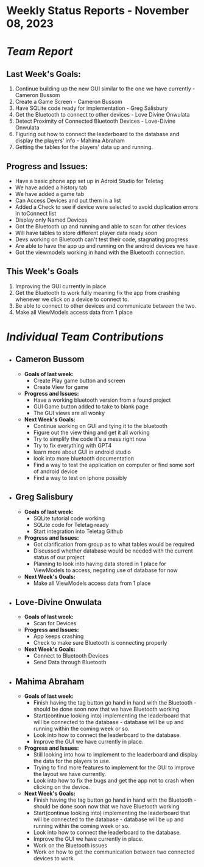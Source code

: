 # Weekly Status Reports - November 08, 2023

# *Team Report*

## Last Week's Goals:
1. Continue building up the new GUI similar to the one we have currently - Cameron Bussom
2. Create a Game Screen - Cameron Bussom
3. Have SQLite code ready for implementation - Greg Salisbury
4. Get the Bluetooth to connect to other devices - Love Divine Onwulata
5. Detect Proximity of Connected Bluetooth Devices - Love-Divine Onwulata
6. Figuring out how to connect the leaderboard to the database and display the players' info - Mahima Abraham
7. Getting the tables for the players' data up and running. 
   
## Progress and Issues:
+ Have a basic phone app set up in Adroid Studio for Teletag
+ We have added a history tab
+ We have added a game tab
+ Can Access Devices and put them in a list
+ Added a Check to see if device were selected to avoid duplication errors in toConnect list
+ Display only Named Devices
+ Got the Bluetooth up and running and able to scan for other devices
+ Will have tables to store different player data ready soon
+ Devs working on Bluetooth can't test their code, stagnating progress
+ Are able to have the app up and running on the android devices we have
+ Got the viewmodels working in hand with the Bluetooth connection.



## This Week's Goals
1. Improving the GUI currently in place
2. Get the Bluetooth to work fully meaning fix the app from crashing whenever we click on a device to connect to.
3. Be able to connect to other devices and communicate between the two.
4. Make all ViewModels access data from 1 place

# *Individual Team Contributions*

+ ## Cameron Bussom
    + **Goals of last week:**
      + Create Play game button and screen
      + Create View for game
    + **Progress and Issues:**
      + Have a working bluetooth version from a found project
      + GUI Game button added to take to blank page
      + The GUI views are all wonky
    + **Next Week's Goals:**
      + Continue working on GUI and tying it to the bluetooth
      + Figure out the view thing and get it all working
      + Try to simplify the code it's a mess right now
      + Try to fix everything with GPT4
      + learn more about GUI in android studio
      + look into more bluetooth documentation
      + Find a way to test the application on computer or find some sort of android device
      + Find a way to test on iphone possibly

+ ## Greg Salisbury 
    + **Goals of last week:**
      + SQLite tutorial code working
      + SQLite code for Teletag ready
      + Start integration into Teletag Github
    + **Progress and Issues:**
      + Got clarification from group as to what tables would be required
      + Discussed whether database would be needed with the current status of our project
      + Planning to look into having data stored in 1 place for ViewModels to access, negating use of database for now
    + **Next Week's Goals:**
      + Make all ViewModels access data from 1 place

+ ## Love-Divine Onwulata
    + **Goals of last week:**
      + Scan for Devices
    + **Progress and Issues:**
      + App keeps crashing
      + Check to make sure Bluetooth is connecting properly
    + **Next Week's Goals:**
      + Connect to Bluetooth Devices
      + Send Data through Bluetooth

+ ## Mahima Abraham
    + **Goals of last week:**
       + Finish having the tag button go hand in hand with the Bluetooth - should be done soon now that we have Bluetooth working
      + Start(continue looking into) implementing the leaderboard that will be connected to the database - database will be up and running within the coming week or so. 
      + Look into how to connect the leaderboard to the database.
      + Improve the GUI we have currently in place. 
    + **Progress and Issues:**
      + Still looking into how to implement to the leaderboard and display the data for the players to use.
      + Trying to find more features to implement for the GUI to improve the layout we have currently.
      + Look into how to fix the bugs and get the app not to crash when clicking on the device. 
    + **Next Week's Goals:**
      + Finish having the tag button go hand in hand with the Bluetooth - should be done soon now that we have Bluetooth working
      + Start(continue looking into) implementing the leaderboard that will be connected to the database - database will be up and running within the coming week or so. 
      + Look into how to connect the leaderboard to the database.
      + Improve the GUI we have currently in place.
      + Work on the Bluetooth issues
      + Work on how to get the communication between two connected devices to work. 
